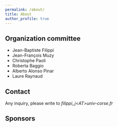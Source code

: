 ```yaml
---
permalink: /about/
title: About
author_profile: true
---
```


## Organization committee

- Jean-Baptiste Filippi
- Jean-François Muzy
- Christophe Paoli
- Roberta Baggio
- Alberto Alonso Pinar
- Laure Raynaud

## Contact

Any inquiry, please write to *filippi_j\<AT\>univ-corse.fr*

## Sponsors

<!---
 <img src="{{ site.baseurl }}/images/logo_uca.png" alt="Université de Corse" style="height: 100px" > 
-->
